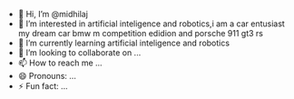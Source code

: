 - 👋 Hi, I’m @midhilaj
- 👀 I’m interested in artificial inteligence and robotics,i am a car entusiast  my dream car bmw m competition edidion and porsche 911 gt3 rs
- 🌱 I’m currently learning artificial inteligence and robotics
- 💞️ I’m looking to collaborate on ...
- 📫 How to reach me ...
- 😄 Pronouns: ...
- ⚡ Fun fact: ...

<!---
midhilaj02/midhilaj02 is a ✨ special ✨ repository because its `README.md` (this file) appears on your GitHub profile.
You can click the Preview link to take a look at your changes.
--->
